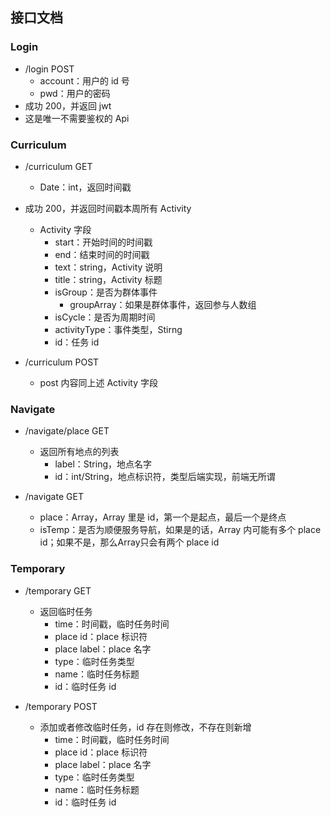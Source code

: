 ## 接口文档

### Login

+ /login POST
  + account：用户的 id 号
  + pwd：用户的密码
+ 成功 200，并返回 jwt
+ 这是唯一不需要鉴权的 Api

### Curriculum

+ /curriculum GET
  + Date：int，返回时间戳
+ 成功 200，并返回时间戳本周所有 Activity
  + Activity 字段
    + start：开始时间的时间戳
    + end：结束时间的时间戳
    + text：string，Activity 说明
    + title：string，Activity 标题
    + isGroup：是否为群体事件
      + groupArray：如果是群体事件，返回参与人数组
    + isCycle：是否为周期时间
    + activityType：事件类型，Stirng
    + id：任务 id

+ /curriculum POST
  + post 内容同上述 Activity 字段

### Navigate

+ /navigate/place GET
  + 返回所有地点的列表
    + label：String，地点名字
    + id：int/String，地点标识符，类型后端实现，前端无所谓

+ /navigate GET
  + place：Array，Array 里是 id，第一个是起点，最后一个是终点
  + isTemp：是否为顺便服务导航，如果是的话，Array 内可能有多个 place id；如果不是，那么Array只会有两个 place id

### Temporary

+ /temporary GET
  + 返回临时任务
    + time：时间戳，临时任务时间
    + place id：place 标识符
    + place label：place 名字
    + type：临时任务类型
    + name：临时任务标题
    + id：临时任务 id

+ /temporary POST
  + 添加或者修改临时任务，id 存在则修改，不存在则新增
    + time：时间戳，临时任务时间
    + place id：place 标识符
    + place label：place 名字
    + type：临时任务类型
    + name：临时任务标题
    + id：临时任务 id